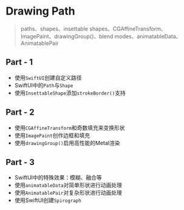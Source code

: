 #  Drawing Path

>  paths、shapes、insettable shapes、CGAffineTransform、ImagePaint、drawingGroup()、blend modes、animatableData、AnimatablePair

## Part - 1

- 使用`SwiftUI`创建自定义路径
- SwiftUI中的`Path`与`Shape`
- 使用`InsettableShape`添加`strokeBorder()`支持

## Part - 2

- 使用`CGAffineTransform`和奇数填充来变换形状
- 使用`ImagePaint`创作边框和填充
- 使用`drawingGroup()`启用高性能的Metal渲染

## Part - 3

- SwiftUI中的特殊效果：模糊、融合等
- 使用`animatableData`对简单形状进行动画处理
- 使用`AnimatablePair`对复杂形状进行动画处理
- 使用SwiftUI创建`Spirograph`

